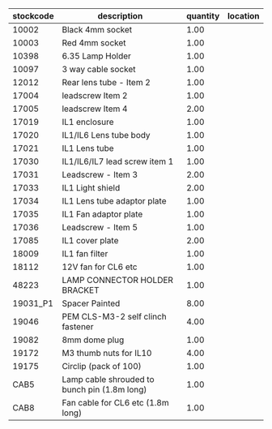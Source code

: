 |stockcode|description|quantity|location|
|---------|-----------|--------|--------|
|10002|Black 4mm socket|1.00||
|10003|Red 4mm socket|1.00||
|10398|6.35 Lamp Holder|1.00||
|10097|3 way cable socket|1.00||
|12012|Rear lens tube - Item 2|1.00||
|17004|leadscrew Item 2|1.00||
|17005|leadscrew Item 4|2.00||
|17019|IL1 enclosure|1.00||
|17020|IL1/IL6 Lens tube body|1.00||
|17021|IL1 Lens tube|1.00||
|17030|IL1/IL6/IL7 lead screw item 1|1.00||
|17031|Leadscrew - Item 3|2.00||
|17033|IL1 Light shield|2.00||
|17034|IL1 Lens tube adaptor plate|1.00||
|17035|IL1 Fan adaptor plate|1.00||
|17036|Leadscrew - Item 5|1.00||
|17085|IL1 cover plate|2.00||
|18009|IL1 fan filter|1.00||
|18112|12V fan for CL6 etc|1.00||
|48223|LAMP CONNECTOR HOLDER BRACKET|1.00||
|19031_P1|Spacer Painted|8.00||
|19046|PEM CLS-M3-2 self clinch fastener|4.00||
|19082|8mm dome plug|1.00| |
|19172|M3 thumb nuts for IL10|4.00||
|19175|Circlip (pack of 100)|1.00||
|CAB5|Lamp cable shrouded to bunch pin (1.8m long)|1.00||
|CAB8|Fan cable for CL6 etc (1.8m long)|1.00||
